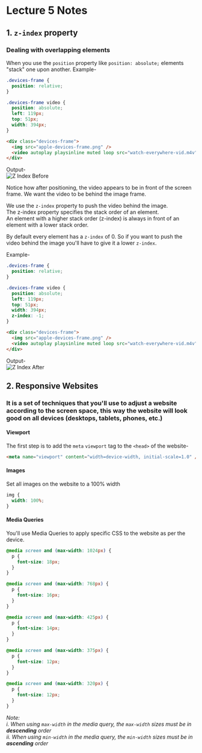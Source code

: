 # Lecture 5 Notes

## 1. `z-index` property

### Dealing with overlapping elements

When you use the `position` property like `position: absolute;` elements "stack" one upon another. Example-

```css
.devices-frame {
  position: relative;
}

.devices-frame video {
  position: absolute;
  left: 119px;
  top: 51px;
  width: 394px;
}
```

```html
<div class="devices-frame">
  <img src="apple-devices-frame.png" />
  <video autoplay playsinline muted loop src="watch-everywhere-vid.m4v"></video>
</div>
```

Output-  
![Z Index Before]("./images/z-index-before.gif")

Notice how after positioning, the video appears to be in front of the screen frame. We want the video to be behind the image frame.

We use the `z-index` property to push the video behind the image.  
The z-index property specifies the stack order of an element.  
An element with a higher stack order (z-index) is always in front of an element with a lower stack order.

By default every element has a `z-index` of 0. So if you want to push the video behind the image you'll have to give it a lower `z-index`.

Example-

```css
.devices-frame {
  position: relative;
}

.devices-frame video {
  position: absolute;
  left: 119px;
  top: 51px;
  width: 394px;
  z-index: -1;
}
```

```html
<div class="devices-frame">
  <img src="apple-devices-frame.png" />
  <video autoplay playsinline muted loop src="watch-everywhere-vid.m4v"></video>
</div>
```

Output-  
![Z Index After]("./images/z-index-after.gif")

## 2. Responsive Websites

### It is a set of techniques that you'll use to adjust a website according to the screen space, this way the website will look good on all devices (desktops, tablets, phones, etc.)

#### **Viewport**

The first step is to add the `meta` `viewport` tag to the `<head>` of the website-

```html
<meta name="viewport" content="width=device-width, initial-scale=1.0" />
```

#### **Images**

Set all images on the website to a 100% width

```css
img {
  width: 100%;
}
```

#### **Media Queries**

You'll use Media Queries to apply specific CSS to the website as per the device.

```css
@media screen and (max-width: 1024px) {
  p {
    font-size: 18px;
  }
}

@media screen and (max-width: 768px) {
  p {
    font-size: 16px;
  }
}

@media screen and (max-width: 425px) {
  p {
    font-size: 14px;
  }
}

@media screen and (max-width: 375px) {
  p {
    font-size: 12px;
  }
}

@media screen and (max-width: 320px) {
  p {
    font-size: 12px;
  }
}
```

_Note:_  
_i. When using `max-width` in the media query, the `max-width` sizes must be in **descending** order_  
_ii. When using `min-width` in the media query, the `min-width` sizes must be in **ascending** order_
